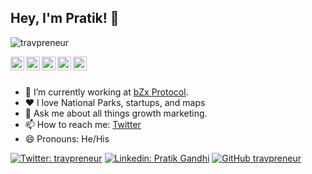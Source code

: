 ## Hey, I'm Pratik! 👋

<p align="left"> <img src="https://komarev.com/ghpvc/?username=travpreneur&label=Views&color=blue&style=plastic" alt="travpreneur" /> </p>

<a href="https://twitter.com/travpreneur">
  <img align="left" alt="Pratik's Twitter" width="22px" src="https://cdn.jsdelivr.net/npm/simple-icons@v3/icons/twitter.svg" />
</a>
<a href="https://t.me/travpreneur">
  <img align="left" alt="Pratik's Telegram" width="22px" src="https://cdn.jsdelivr.net/npm/simple-icons@v3/icons/telegram.svg" />
</a>
<a href="https://linkedin.com/in/travpreneur">
  <img align="left" alt="Pratik's Linkdein" width="22px" src="https://cdn.jsdelivr.net/npm/simple-icons@v3/icons/linkedin.svg" />
</a>
<a href="https://instagram.com/travpreneur/">
  <img align="left" alt="Pratik's Instagram" width="22px" src="https://cdn.jsdelivr.net/npm/simple-icons@v3/icons/instagram.svg" />
</a>
<a href="https://www.facebook.com/travpreneur/">
  <img align="left" alt="Pratik's Facebook" width="22px" src="https://cdn.jsdelivr.net/npm/simple-icons@v3/icons/facebook.svg" />
</a>

<br/>
<br/>



- 🔭 I’m currently working at [bZx Protocol](https://bzx.network).
- ♥️ I love National Parks, startups, and maps
- 💬 Ask me about all things growth marketing.
- 📫 How to reach me: [Twitter](https://twitter.com/travpreneur)
- 😄 Pronouns: He/His


[![Twitter: travpreneur](https://img.shields.io/twitter/follow/travpreneur?style=social)](https://twitter.com/travpreneur)
[![Linkedin: Pratik Gandhi](https://img.shields.io/badge/-travpreneur-blue?style=flat-square&logo=Linkedin&logoColor=white&link=https://www.linkedin.com/in/travpreneur/)](https://www.linkedin.com/in/travpreneur/)
[![GitHub travpreneur](https://img.shields.io/github/followers/travpreneur?label=follow&style=social)](https://github.com/travpreneur)
